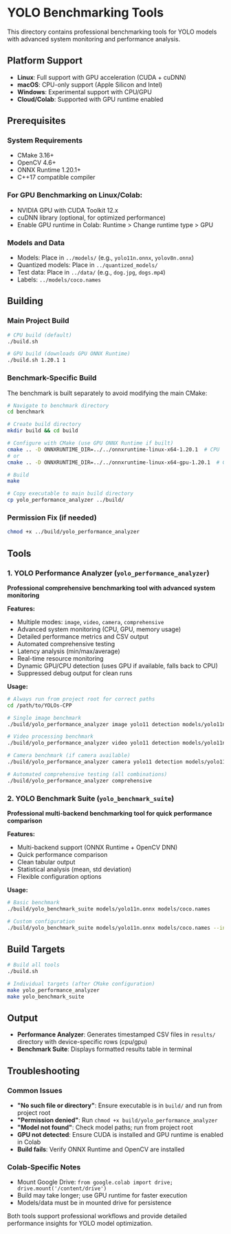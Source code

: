 # YOLO Benchmarking Tools

This directory contains professional benchmarking tools for YOLO models with advanced system monitoring and performance analysis.

## Platform Support

- **Linux**: Full support with GPU acceleration (CUDA + cuDNN)
- **macOS**: CPU-only support (Apple Silicon and Intel)
- **Windows**: Experimental support with CPU/GPU
- **Cloud/Colab**: Supported with GPU runtime enabled

## Prerequisites

### System Requirements
- CMake 3.16+
- OpenCV 4.6+
- ONNX Runtime 1.20.1+
- C++17 compatible compiler

### For GPU Benchmarking on Linux/Colab:
- NVIDIA GPU with CUDA Toolkit 12.x
- cuDNN library (optional, for optimized performance)
- Enable GPU runtime in Colab: Runtime > Change runtime type > GPU

### Models and Data
- Models: Place in `../models/` (e.g., `yolo11n.onnx`, `yolov8n.onnx`)
- Quantized models: Place in `../quantized_models/`
- Test data: Place in `../data/` (e.g., `dog.jpg`, `dogs.mp4`)
- Labels: `../models/coco.names`

## Building

### Main Project Build
```bash
# CPU build (default)
./build.sh

# GPU build (downloads GPU ONNX Runtime)
./build.sh 1.20.1 1
```

### Benchmark-Specific Build
The benchmark is built separately to avoid modifying the main CMake:

```bash
# Navigate to benchmark directory
cd benchmark

# Create build directory
mkdir build && cd build

# Configure with CMake (use GPU ONNX Runtime if built)
cmake .. -D ONNXRUNTIME_DIR=../../onnxruntime-linux-x64-1.20.1  # CPU
# or
cmake .. -D ONNXRUNTIME_DIR=../../onnxruntime-linux-x64-gpu-1.20.1  # GPU

# Build
make

# Copy executable to main build directory
cp yolo_performance_analyzer ../build/
```

### Permission Fix (if needed)
```bash
chmod +x ../build/yolo_performance_analyzer
```

## Tools

### 1. YOLO Performance Analyzer (`yolo_performance_analyzer`)
**Professional comprehensive benchmarking tool with advanced system monitoring**

**Features:**
- Multiple modes: `image`, `video`, `camera`, `comprehensive`
- Advanced system monitoring (CPU, GPU, memory usage)
- Detailed performance metrics and CSV output
- Automated comprehensive testing
- Latency analysis (min/max/average)
- Real-time resource monitoring
- Dynamic GPU/CPU detection (uses GPU if available, falls back to CPU)
- Suppressed debug output for clean runs

**Usage:**
```bash
# Always run from project root for correct paths
cd /path/to/YOLOs-CPP

# Single image benchmark
./build/yolo_performance_analyzer image yolo11 detection models/yolo11n.onnx models/coco.names data/dog.jpg --iterations=100

# Video processing benchmark
./build/yolo_performance_analyzer video yolo11 detection models/yolo11n.onnx models/coco.names data/dogs.mp4

# Camera benchmark (if camera available)
./build/yolo_performance_analyzer camera yolo11 detection models/yolo11n.onnx models/coco.names 0

# Automated comprehensive testing (all combinations)
./build/yolo_performance_analyzer comprehensive
```

### 2. YOLO Benchmark Suite (`yolo_benchmark_suite`)
**Professional multi-backend benchmarking tool for quick performance comparison**

**Features:**
- Multi-backend support (ONNX Runtime + OpenCV DNN)
- Quick performance comparison
- Clean tabular output
- Statistical analysis (mean, std deviation)
- Flexible configuration options

**Usage:**
```bash
# Basic benchmark
./build/yolo_benchmark_suite models/yolo11n.onnx models/coco.names

# Custom configuration
./build/yolo_benchmark_suite models/yolo11n.onnx models/coco.names --input data/dog.jpg --runs 50 --warmup 10
```

## Build Targets

```bash
# Build all tools
./build.sh

# Individual targets (after CMake configuration)
make yolo_performance_analyzer
make yolo_benchmark_suite
```

## Output

- **Performance Analyzer**: Generates timestamped CSV files in `results/` directory with device-specific rows (cpu/gpu)
- **Benchmark Suite**: Displays formatted results table in terminal

## Troubleshooting

### Common Issues
- **"No such file or directory"**: Ensure executable is in `build/` and run from project root
- **"Permission denied"**: Run `chmod +x build/yolo_performance_analyzer`
- **"Model not found"**: Check model paths; run from project root
- **GPU not detected**: Ensure CUDA is installed and GPU runtime is enabled in Colab
- **Build fails**: Verify ONNX Runtime and OpenCV are installed

### Colab-Specific Notes
- Mount Google Drive: `from google.colab import drive; drive.mount('/content/drive')`
- Build may take longer; use GPU runtime for faster execution
- Models/data must be in mounted drive for persistence

Both tools support professional workflows and provide detailed performance insights for YOLO model optimization.
